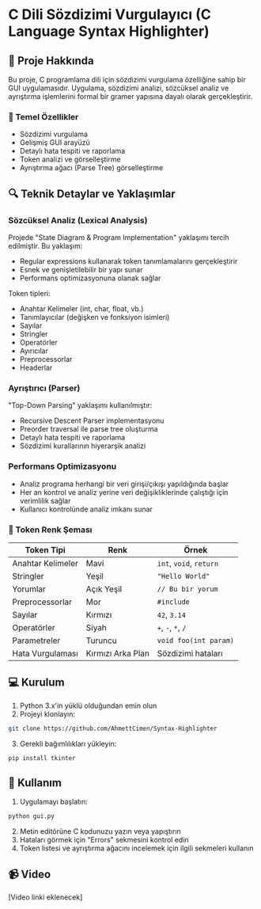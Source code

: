 # C Dili Sözdizimi Vurgulayıcı (C Language Syntax Highlighter)

## 📝 Proje Hakkında

Bu proje, C programlama dili için sözdizimi vurgulama özelliğine sahip bir GUI uygulamasıdır. Uygulama, sözdizimi analizi, sözcüksel analiz ve ayrıştırma işlemlerini formal bir gramer yapısına dayalı olarak gerçekleştirir.

### 🎯 Temel Özellikler

- Sözdizimi vurgulama
- Gelişmiş GUI arayüzü
- Detaylı hata tespiti ve raporlama
- Token analizi ve görselleştirme
- Ayrıştırma ağacı (Parse Tree) görselleştirme

## 🔍 Teknik Detaylar ve Yaklaşımlar

### Sözcüksel Analiz (Lexical Analysis)

Projede "State Diagram & Program Implementation" yaklaşımı tercih edilmiştir. Bu yaklaşım:

- Regular expressions kullanarak token tanımlamalarını gerçekleştirir
- Esnek ve genişletilebilir bir yapı sunar
- Performans optimizasyonuna olanak sağlar

Token tipleri:

- Anahtar Kelimeler (int, char, float, vb.)
- Tanımlayıcılar (değişken ve fonksiyon isimleri)
- Sayılar
- Stringler
- Operatörler
- Ayırıcılar
- Preprocessorlar
- Headerlar

### Ayrıştırıcı (Parser)

"Top-Down Parsing" yaklaşımı kullanılmıştır:

- Recursive Descent Parser implementasyonu
- Preorder traversal ile parse tree oluşturma
- Detaylı hata tespiti ve raporlama
- Sözdizimi kurallarının hiyerarşik analizi

### Performans Optimizasyonu

- Analiz programa herhangi bir veri girişi/çıkışı yapıldığında başlar
- Her an kontrol ve analiz yerine veri değişikliklerinde çalıştığı için verimlilik sağlar
- Kullanıcı kontrolünde analiz imkanı sunar

### 🎨 Token Renk Şeması

| Token Tipi             | Renk              | Örnek                   |
| ---------------------- | ----------------- | ----------------------- |
| Anahtar Kelimeler      | Mavi              | `int`, `void`, `return` |
| Stringler              | Yeşil             | `"Hello World"`         |
| Yorumlar               | Açık Yeşil        | `// Bu bir yorum`       |
| Preprocessorlar        | Mor               | `#include`              |
| Sayılar                | Kırmızı           | `42`, `3.14`            |
| Operatörler            | Siyah             | `+`, `-`, `*`, `/`      |
| Parametreler           | Turuncu           | `void foo(int param)`   |
| Hata Vurgulaması       | Kırmızı Arka Plan | Sözdizimi hataları      |

## 💻 Kurulum

1. Python 3.x'in yüklü olduğundan emin olun
2. Projeyi klonlayın:

```bash
git clone https://github.com/AhmettCimen/Syntax-Highlighter
```

3. Gerekli bağımlılıkları yükleyin:

```bash
pip install tkinter
```

## 🚀 Kullanım

1. Uygulamayı başlatın:

```bash
python gui.py
```

2. Metin editörüne C kodunuzu yazın veya yapıştırın
3. Hataları görmek için "Errors" sekmesini kontrol edin
4. Token listesi ve ayrıştırma ağacını incelemek için ilgili sekmeleri kullanın

## 📹 Video

[Video linki eklenecek]
